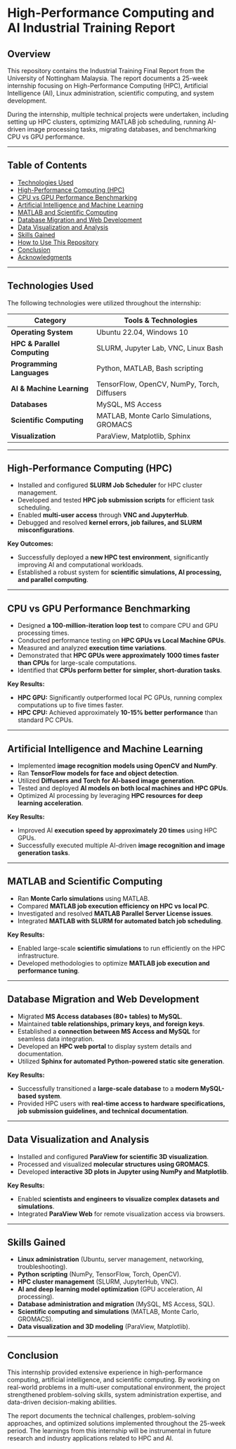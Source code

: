 # High-Performance Computing and AI Industrial Training Report

## Overview

This repository contains the Industrial Training Final Report from the University of Nottingham Malaysia. The report documents a 25-week internship focusing on High-Performance Computing (HPC), Artificial Intelligence (AI), Linux administration, scientific computing, and system development. 

During the internship, multiple technical projects were undertaken, including setting up HPC clusters, optimizing MATLAB job scheduling, running AI-driven image processing tasks, migrating databases, and benchmarking CPU vs GPU performance.

---

## Table of Contents

- [Technologies Used](#technologies-used)
- [High-Performance Computing (HPC)](#high-performance-computing-hpc)
- [CPU vs GPU Performance Benchmarking](#cpu-vs-gpu-performance-benchmarking)
- [Artificial Intelligence and Machine Learning](#artificial-intelligence-and-machine-learning)
- [MATLAB and Scientific Computing](#matlab-and-scientific-computing)
- [Database Migration and Web Development](#database-migration-and-web-development)
- [Data Visualization and Analysis](#data-visualization-and-analysis)
- [Skills Gained](#skills-gained)
- [How to Use This Repository](#how-to-use-this-repository)
- [Conclusion](#conclusion)
- [Acknowledgments](#acknowledgments)

---

## Technologies Used

The following technologies were utilized throughout the internship:

| Category                  | Tools & Technologies                      |
|---------------------------|-------------------------------------------|
| **Operating System**      | Ubuntu 22.04, Windows 10                 |
| **HPC & Parallel Computing** | SLURM, Jupyter Lab, VNC, Linux Bash  |
| **Programming Languages** | Python, MATLAB, Bash scripting           |
| **AI & Machine Learning** | TensorFlow, OpenCV, NumPy, Torch, Diffusers |
| **Databases**            | MySQL, MS Access                         |
| **Scientific Computing** | MATLAB, Monte Carlo Simulations, GROMACS |
| **Visualization**        | ParaView, Matplotlib, Sphinx             |

---

## High-Performance Computing (HPC)

- Installed and configured **SLURM Job Scheduler** for HPC cluster management.
- Developed and tested **HPC job submission scripts** for efficient task scheduling.
- Enabled **multi-user access** through **VNC and JupyterHub**.
- Debugged and resolved **kernel errors, job failures, and SLURM misconfigurations**.

**Key Outcomes:**
- Successfully deployed a **new HPC test environment**, significantly improving AI and computational workloads.
- Established a robust system for **scientific simulations, AI processing, and parallel computing**.

---

## CPU vs GPU Performance Benchmarking

- Designed **a 100-million-iteration loop test** to compare CPU and GPU processing times.
- Conducted performance testing on **HPC GPUs vs Local Machine GPUs**.
- Measured and analyzed **execution time variations**.
- Demonstrated that **HPC GPUs were approximately 1000 times faster than CPUs** for large-scale computations.
- Identified that **CPUs perform better for simpler, short-duration tasks**.

**Key Results:**
- **HPC GPU:** Significantly outperformed local PC GPUs, running complex computations up to five times faster.
- **HPC CPU:** Achieved approximately **10-15% better performance** than standard PC CPUs.

---

## Artificial Intelligence and Machine Learning

- Implemented **image recognition models using OpenCV and NumPy**.
- Ran **TensorFlow models for face and object detection**.
- Utilized **Diffusers and Torch for AI-based image generation**.
- Tested and deployed **AI models on both local machines and HPC GPUs**.
- Optimized AI processing by leveraging **HPC resources for deep learning acceleration**.

**Key Results:**
- Improved AI **execution speed by approximately 20 times** using HPC GPUs.
- Successfully executed multiple AI-driven **image recognition and image generation tasks**.

---

## MATLAB and Scientific Computing

- Ran **Monte Carlo simulations** using MATLAB.
- Compared **MATLAB job execution efficiency on HPC vs local PC**.
- Investigated and resolved **MATLAB Parallel Server License issues**.
- Integrated **MATLAB with SLURM for automated batch job scheduling**.

**Key Results:**
- Enabled large-scale **scientific simulations** to run efficiently on the HPC infrastructure.
- Developed methodologies to optimize **MATLAB job execution and performance tuning**.

---

## Database Migration and Web Development

- Migrated **MS Access databases (80+ tables) to MySQL**.
- Maintained **table relationships, primary keys, and foreign keys**.
- Established a **connection between MS Access and MySQL** for seamless data integration.
- Developed an **HPC web portal** to display system details and documentation.
- Utilized **Sphinx for automated Python-powered static site generation**.

**Key Results:**
- Successfully transitioned a **large-scale database** to a **modern MySQL-based system**.
- Provided HPC users with **real-time access to hardware specifications, job submission guidelines, and technical documentation**.

---

## Data Visualization and Analysis

- Installed and configured **ParaView for scientific 3D visualization**.
- Processed and visualized **molecular structures using GROMACS**.
- Developed **interactive 3D plots in Jupyter using NumPy and Matplotlib**.

**Key Results:**
- Enabled **scientists and engineers to visualize complex datasets and simulations**.
- Integrated **ParaView Web** for remote visualization access via browsers.

---

## Skills Gained

- **Linux administration** (Ubuntu, server management, networking, troubleshooting).
- **Python scripting** (NumPy, TensorFlow, Torch, OpenCV).
- **HPC cluster management** (SLURM, JupyterHub, VNC).
- **AI and deep learning model optimization** (GPU acceleration, AI processing).
- **Database administration and migration** (MySQL, MS Access, SQL).
- **Scientific computing and simulations** (MATLAB, Monte Carlo, GROMACS).
- **Data visualization and 3D modeling** (ParaView, Matplotlib).

---

## Conclusion

This internship provided extensive experience in high-performance computing, artificial intelligence, and scientific computing. By working on real-world problems in a multi-user computational environment, the project strengthened problem-solving skills, system administration expertise, and data-driven decision-making abilities.

The report documents the technical challenges, problem-solving approaches, and optimized solutions implemented throughout the 25-week period. The learnings from this internship will be instrumental in future research and industry applications related to HPC and AI.

